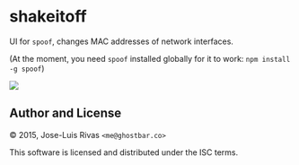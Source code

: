 # shakeitoff

UI for `spoof`, changes MAC addresses of network interfaces.

(At the moment, you need `spoof` installed globally for it to work: `npm install -g spoof`)

![](https://cldup.com/Px-DITLcKY.png)

## Author and License
© 2015, Jose-Luis Rivas `<me@ghostbar.co>`

This software is licensed and distributed under the ISC terms.
